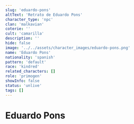 ```yaml
---
slug: 'eduardo-pons'
altText: 'Retrato de Eduardo Pons'
character_type: 'npc'
clan: 'malkavian'
coterie: ''
cult: 'camarilla'
description: ''
hide: false
image: '../../assets/character_images/eduardo-pons.png'
name: 'Eduardo Pons'
nationality: 'spanish'
pattern: 'default'
race: 'kindred'
related_characters: []
role: 'primogen'
showInfo: false
status: 'unlive'
tags: []
---
```


# Eduardo Pons
